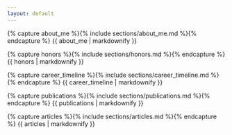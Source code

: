 ```yaml
---
layout: default
---
```


{% capture about_me %}{% include sections/about_me.md %}{% endcapture %}
{{ about_me | markdownify }}

{% capture honors %}{% include sections/honors.md %}{% endcapture %}
{{ honors | markdownify }}

{% capture career_timeline %}{% include sections/career_timeline.md %}{% endcapture %}
{{ career_timeline | markdownify }}

{% capture publications %}{% include sections/publications.md %}{% endcapture %}
{{ publications | markdownify }}

{% capture articles %}{% include sections/articles.md %}{% endcapture %}
{{ articles | markdownify }}
